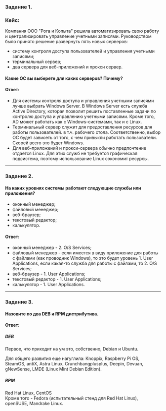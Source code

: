 ### Задание 1. 

### Кейс: 
Компания ООО "Рога и Копыта" решила автоматизировать свою работу и централизировать управление учетными записями.
Руководством было принято решение развернуть пять новых серверов:

* систему контроля доступа пользователей и управления учетными записями;
* терминальный сервер;
* два сервера для веб-приложений и прокси сервер.

#### Какие ОС вы выберете для каких серверов? Почему?

#### Ответ:

* Для системы контроля доступа и управления учетными записями лучше выбрать Windows Server. 
В Windows Server есть служба Active Directory, которая позволит решить поставленные задачи по контролю доступа и управлению учетными записями.
Кроме того, AD может работать как с Windows-системами, так и с Linux. 
* Терминальный сервер служит для предоставления ресурсов для работы пользователей. в т.ч. рабочего стола. Соответственно, выбор ОС будет зависеть от того, с чем привыкли работать пользователи. Скорей всего это будет Windows.
* Для веб-приложений и прокси-сервера обычно предпочтение отдается Linux. Для этих служб не требуется графическая подсистема, поэтому использование Linux сэкономит ресурсы.

---

### Задание 2. 

#### На каких уровнях системы работают следующие службы или приложения?

* оконный менеджер;
* файловый менеджер;
* веб-браузер;
* текстовый редактор;
* калькулятор.

#### Ответ:

* оконный менеджер - 2. O/S Services;
* файловый менеджер - если имеется в виду приложение для работы с файлами (как проводник Windows), то это будет уровень 1. User Applications, если какая-то служба для работы с файлами, то 2. O/S Services;
* веб-браузер - 1. User Applications;
* текстовый редактор - 1. User Applications;
* калькулятор - 1. User Applications.

---

### Задание 3. 

#### Назовите по два DEB и RPM дистрибутива.

#### Ответ:

##### DEB
Первое, что приходит на ум это, собственно, Debian и Ubuntu.

Для общего развития еще нагуглила:
Knoppix, Raspberry Pi OS, SteamOS, antiX, Astra Linux, Crunchbangplusplus, Deepin, Devuan, gNewSense, LMDE (Linux Mint Debian Edition).

##### RPM
Red Hat Linux, CentOS<br/>
Кроме того \- Fedora (испытательный стенд для Red Hat Linux), openSUSE, Mandrake Linux.
